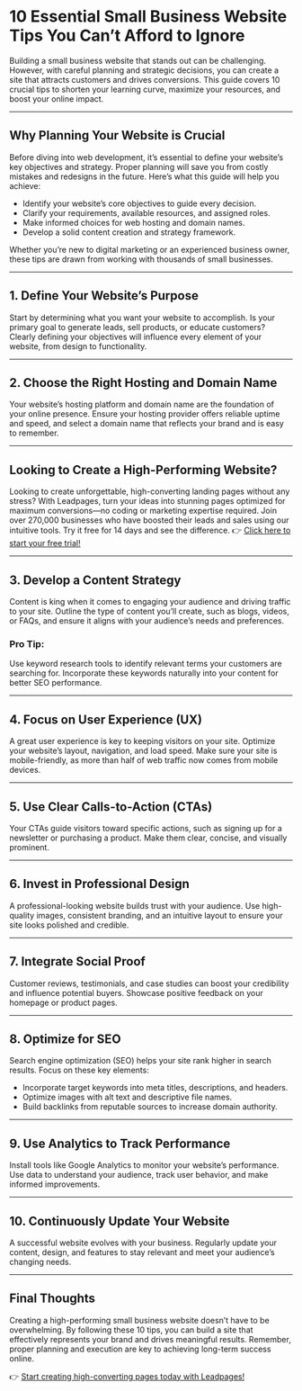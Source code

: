 # 10 Essential Small Business Website Tips You Can’t Afford to Ignore

Building a small business website that stands out can be challenging. However, with careful planning and strategic decisions, you can create a site that attracts customers and drives conversions. This guide covers 10 crucial tips to shorten your learning curve, maximize your resources, and boost your online impact.

---

## Why Planning Your Website is Crucial

Before diving into web development, it’s essential to define your website’s key objectives and strategy. Proper planning will save you from costly mistakes and redesigns in the future. Here’s what this guide will help you achieve:

- Identify your website’s core objectives to guide every decision.
- Clarify your requirements, available resources, and assigned roles.
- Make informed choices for web hosting and domain names.
- Develop a solid content creation and strategy framework.

Whether you’re new to digital marketing or an experienced business owner, these tips are drawn from working with thousands of small businesses.

---

## 1. Define Your Website’s Purpose

Start by determining what you want your website to accomplish. Is your primary goal to generate leads, sell products, or educate customers? Clearly defining your objectives will influence every element of your website, from design to functionality.

---

## 2. Choose the Right Hosting and Domain Name

Your website’s hosting platform and domain name are the foundation of your online presence. Ensure your hosting provider offers reliable uptime and speed, and select a domain name that reflects your brand and is easy to remember.

---

## Looking to Create a High-Performing Website?

Looking to create unforgettable, high-converting landing pages without any stress? With Leadpages, turn your ideas into stunning pages optimized for maximum conversions—no coding or marketing expertise required. Join over 270,000 businesses who have boosted their leads and sales using our intuitive tools. Try it free for 14 days and see the difference. 👉 [Click here to start your free trial!](https://bit.ly/LEadPages)

---

## 3. Develop a Content Strategy

Content is king when it comes to engaging your audience and driving traffic to your site. Outline the type of content you’ll create, such as blogs, videos, or FAQs, and ensure it aligns with your audience’s needs and preferences.

### Pro Tip:
Use keyword research tools to identify relevant terms your customers are searching for. Incorporate these keywords naturally into your content for better SEO performance.

---

## 4. Focus on User Experience (UX)

A great user experience is key to keeping visitors on your site. Optimize your website’s layout, navigation, and load speed. Make sure your site is mobile-friendly, as more than half of web traffic now comes from mobile devices.

---

## 5. Use Clear Calls-to-Action (CTAs)

Your CTAs guide visitors toward specific actions, such as signing up for a newsletter or purchasing a product. Make them clear, concise, and visually prominent. 

---

## 6. Invest in Professional Design

A professional-looking website builds trust with your audience. Use high-quality images, consistent branding, and an intuitive layout to ensure your site looks polished and credible.

---

## 7. Integrate Social Proof

Customer reviews, testimonials, and case studies can boost your credibility and influence potential buyers. Showcase positive feedback on your homepage or product pages.

---

## 8. Optimize for SEO

Search engine optimization (SEO) helps your site rank higher in search results. Focus on these key elements:

- Incorporate target keywords into meta titles, descriptions, and headers.
- Optimize images with alt text and descriptive file names.
- Build backlinks from reputable sources to increase domain authority.

---

## 9. Use Analytics to Track Performance

Install tools like Google Analytics to monitor your website’s performance. Use data to understand your audience, track user behavior, and make informed improvements.

---

## 10. Continuously Update Your Website

A successful website evolves with your business. Regularly update your content, design, and features to stay relevant and meet your audience’s changing needs.

---

## Final Thoughts

Creating a high-performing small business website doesn’t have to be overwhelming. By following these 10 tips, you can build a site that effectively represents your brand and drives meaningful results. Remember, proper planning and execution are key to achieving long-term success online.

👉 [Start creating high-converting pages today with Leadpages!](https://bit.ly/LEadPages)
